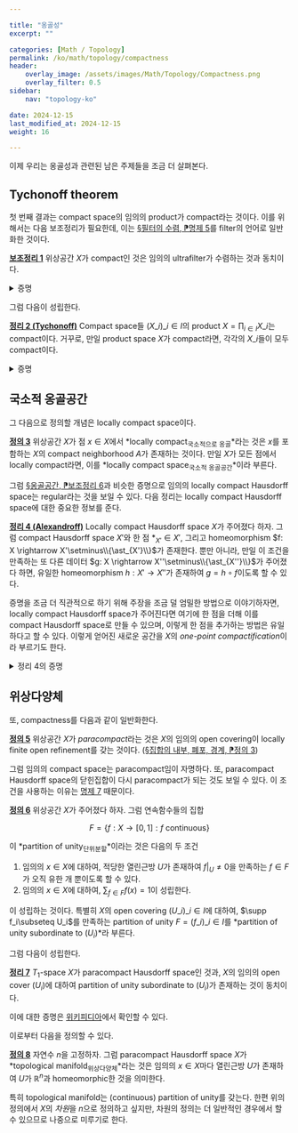 ```yaml
---

title: "옹골성"
excerpt: ""

categories: [Math / Topology]
permalink: /ko/math/topology/compactness
header:
    overlay_image: /assets/images/Math/Topology/Compactness.png
    overlay_filter: 0.5
sidebar: 
    nav: "topology-ko"

date: 2024-12-15
last_modified_at: 2024-12-15
weight: 16

---
```


이제 우리는 옹골성과 관련된 남은 주제들을 조금 더 살펴본다.

## Tychonoff theorem

첫 번째 결과는 compact space의 임의의 product가 compact라는 것이다. 이를 위해서는 다음 보조정리가 필요한데, 이는 [§필터의 수렴, ⁋명제 5](/ko/math/topology/filter_convergence#prop5)를 filter의 언어로 일반화한 것이다. 

<div class="proposition" markdown="1">

<ins id="lem1">**보조정리 1**</ins> 위상공간 $X$가 compact인 것은 임의의 ultrafilter가 수렴하는 것과 동치이다.

</div>
<details class="proof" markdown="1">
<summary>증명</summary>

우선 $X$가 compact라 가정하고, 임의의 ultrafilter $\mathcal{F}$가 주어졌다 하자. 결론에 반하여 $\mathcal{F}$의 limit point가 존재하지 않는다 하자. 즉, 어떠한 $x\in X$에 대해서도 열린근방 $U_x$가 존재하여 $U_x\not\in \mathcal{F}$이도록 할 수 있다. 그럼 $X$의 compactness에 의하여 $X$의 유한한 subcover $U_{x\_1},\ldots, U_{x\_n}$이 존재한다. 

한편 [\[집합론\] §필터와 아이디얼, 갈루아 대응, ⁋명제 5](/ko/math/set_theory/filter_and_ideal#prop5)에 의하여 $\mathcal{F}$는 prime이다. 즉, 임의의 부분집합 $A\subseteq X$에 대하여, $A\in \mathcal{F}$ 혹은 $X\setminus A\in \mathcal{F}$ 중 정확히 하나가 성립한다. 그럼 이제 임의의 $A\in \mathcal{F}$에 대하여,

$$A=A\cap X=(A\cap U_{x_1})\cup \cdots\cup (A\cap U_{x_n})\in \mathcal{F}$$

이며, 가정에 의하여 $U_{x\_i}\not\in \mathcal{F}$이므로 각각의 $A\cap U_{x\_i}$들도 $\mathcal{F}$에 속하지 않으며 $\mathcal{F}$가 maximal이므로 $X\setminus (A\cap U\_{x_i})\in \mathcal{F}$여야 한다. 그럼 이들의 유한한 교집합

$$X\setminus A=(X\setminus (A\cap U_{x_1}))\cap\cdots\cap (X\setminus (A\cap U_{x_n}))$$

도 $\mathcal{F}$에 속해야 하므로, 이는 $\mathcal{F}$가 maximal이라는 가정에 모순이다. 

거꾸로 임의의 ultrafilter $\mathcal{F}$가 주어질 때마다 limit point $x$를 찾을 수 있다 하고, finite intersection property를 만족하는 $X$의 닫힌집합들의 family $\mathcal{A}$가 주어졌다 하자. 그럼 $\mathcal{A}$에 의해 생성되는 filter를 포함하는 ultrafilter $\mathcal{F}$를 생각할 수 있으며, 가정에 의해 $\mathcal{F}$는 limit point $x$를 가진다. 즉 $\mathcal{N}(x)\subseteq \mathcal{F}$이며, 따라서 임의의 $F\in \mathcal{F}$마다 적당한 $x$의 근방 $U$가 존재하여 $U\cap F\neq\emptyset$이다. 특히 임의의 $A\in \mathcal{A}$에 대하여 $A\cap U\neq\emptyset$이도록 할 수 있는 $x$의 근방 $U$가 존재하며, 따라서 $x\in \cl(A)=A$가 항상 성립한다. 이로부터 $x\in\bigcap_{A\in \mathcal{A}}A$임을 알고, 따라서 [§옹골공간, ⁋명제 11](/ko/math/topology/compact_spaces#prop11)에 의해 원하는 결과를 얻는다.

</details>

그럼 다음이 성립한다.

<div class="proposition" markdown="1">

<ins id="thm2">**정리 2 (Tychonoff)**</ins> Compact space들 $(X\_i)\_{i\in I}$의 product $X=\prod_{i\in I} X\_i$는 compact이다. 거꾸로, 만일 product space $X$가 compact라면, 각각의 $X\_i$들이 모두 compact이다.

</div>
<details class="proof" markdown="1">
<summary>증명</summary>

만일 $X$가 compact라면, 각각의 $X\_i$들이 모두 compact라는 것은 $\pr\_i$의 연속성과 [§옹골공간, ⁋명제 8](/ko/math/topology/compact_spaces#prop8)에 의해 자명하다.

반대 방향은 $X$ 위에 정의된 임의의 ultrafilter $\mathcal{F}$에 대하여, $\pr\_i(\mathcal{F})$가 $X\_i$의 ultrafilter base를 정의한다는 것을 확인한 후, $X\_i$가 compact라는 가정과 [보조정리 1](#lem1)로부터 이 ultrafilter의 limit point $x\_i$를 얻고, $x=(x\_i)\_{i\in I}$가 $\mathcal{F}$의 limit point임을 보일 수 있으므로 다시 [보조정리 1](#lem1)에 의해 증명이 완료된다. 

</details>

## 국소적 옹골공간

그 다음으로 정의할 개념은 locally compact space이다. 

<div class="definition" markdown="1">

<ins id="def3">**정의 3**</ins> 위상공간 $X$가 점 $x\in X$에서 *locally compact<sub>국소적으로 옹골</sub>*라는 것은 $x$를 포함하는 $X$의 compact neighborhood $A$가 존재하는 것이다. 만일 $X$가 모든 점에서 locally compact라면, 이를 *locally compact space<sub>국소적 옹골공간</sub>*이라 부른다. 

</div>

그럼 [§옹골공간, ⁋보조정리 6](/ko/math/topology/compact_spaces#lem6)과 비슷한 증명으로 임의의 locally compact Hausdorff space는 regular라는 것을 보일 수 있다. 다음 정리는 locally compact Hausdorff space에 대한 중요한 정보를 준다.

<div class="proposition" markdown="1">

<ins id="thm4">**정리 4 (Alexandroff)**</ins> Locally compact Hausdorff space $X$가 주어졌다 하자. 그럼 compact Hausdorff space $X'$와 한 점 $\ast_{X'}\in X'$, 그리고 homeomorphism $f: X \rightarrow X'\setminus\\{\ast_{X'}\\}$가 존재한다. 뿐만 아니라, 만일 이 조건을 만족하는 또 다른 데이터 $g: X \rightarrow X''\setminus\\{\ast_{X''}\\}$가 주어졌다 하면, 유일한 homeomorphism $h: X' \rightarrow X''$가 존재하여 $g=h\circ f$이도록 할 수 있다. 

</div>

증명을 조금 더 직관적으로 하기 위해 주장을 조금 덜 엄밀한 방법으로 이야기하자면, locally compact Hausdorff space가 주어진다면 여기에 한 점을 더해 이를 compact Hausdorff space로 만들 수 있으며, 이렇게 한 점을 추가하는 방법은 유일하다고 할 수 있다. 이렇게 얻어진 새로운 공간을 $X$의 *one-point compactification*이라 부르기도 한다.

<details class="proof--alone" markdown="1">
<summary>정리 4의 증명</summary>

우선 유일성을 보이자. $h$는 당연히 $X'\setminus\\{\ast\_{X'}\\}$에서는 $f(x)$를 $g(x)$로 보내고, $\ast\_{X'}$는 $\ast_{X''}$로 보내도록 정의하는 것이 자연스러울 것이다. 그럼 $h$는 연속이다. 이를 증명하기 위해 $X''$의 임의의 열린집합 $V$가 주어졌다 하자. 만일 $V$가 $\ast_{X''}$를 포함하지 않는다면, 정의에 의하여

$$h^{-1}(V)=f(g^{-1}(V))$$

이며 $f$가 homeomorphism이므로 $h^{-1}(V)$는 $X'\setminus\\{\ast\_{X'}\\}$안에서 열린집합이다. 한편 $X'\setminus\\{\ast\_{X'}\\}$는 $X'$가 Hausdorff space라는 가정으로부터 열린집합이므로 [§부분공간, ⁋보조정리 2](/ko/math/topology/subspaces#lem2)에 의하여 $h^{-1}(V)$는 $X'$의 열린집합이다. 

만일 $V$가 $\ast_{X'}$를 포함한다면, $X''\setminus V$는 $X''$의 닫힌집합이므로 compact인 부분집합이고, 따라서 $f(X)$의 compact인 부분집합이기도 하다. 이제 $g$가 homeomorphism인 것으로부터 $g^{-1}(X''\setminus V)$는 $X$의 compact subspace이고, 따라서 다음 집합

$$h^{-1}(X''\setminus V)=f(g^{-1}(X''\setminus V))$$

은 $X'$의 compact subspace이므로 닫힌집합이다. ([§옹골공간, ⁋따름정리 5](/ko/math/topology/compact_spaces#cor5)) 따라서 [§연속함수, ⁋정리 4](/ko/math/topology/continuous_functions#thm4)의 세 번째 조건으로부터 $h$가 연속임을 안다.

위의 증명으로부터, 만일 주어진 조건을 만족하는 위상공간 $X'=X\cup \\{\ast_{X'}\\}$가 존재한다면, $X'$의 열린집합은 다음의 두 종류

$$f(U)\quad\text{for $U$ open in $X$},\qquad X'\setminus f(C)\quad\text{for $C$ compact in $X$}$$

의 꼴이어야 한다는 것을 안다. 그럼 실제로 이것이 [§열린집합, ⁋정의 1](/ko/math/topology/open_sets#def1)의 조건을 만족하는 것을 쉽게 보일 수 있다. 남은 것은 이렇게 주어진 위상구조가 compact Hausdorff임을 보이는 것 뿐이다. 

우선 $X'$가 compact라는 것을 보이자. $X'$의 임의의 open covering $(U_i)\_{i\in I}$이 주어진다면, 이 family에는 $\ast_{X'}$를 포함하는 열린집합 $U_j$이 존재해야 하며, 위에서 정의한 위상구조에 의하여 이는 $X$의 compact subset $C$에 대해 $U_j=X'\setminus C$로 적을 수 있다. 한편, $X$의 열린집합들의 모임 $(f^{-1}(U_i))\_{i\neq j}$를 생각하자. 그럼 $(U\_i)\_{i\neq j}$들이 $f(C)$를 덮어야 하므로 $(f^{-1}(U_i))\_{i\neq j}$는 $C$의 open covering이고, $C$가 compact라는 가정으로부터 finite subcover를 택하여 이로부터 $X'$의 open covering $(U_i)\_{i\in I}$의 finite subcover를 얻을 수 있다.

이제 $X'$가 Hausdorff임을 보이기 위해 $X'$의 임의의 두 점 $x,y\in X'$가 주어졌다 하자. 이들 둘이 모두 $f(X)$에 속한다면 증명할 것이 없으므로, $y=\ast_{X'}$라 가정할 수 있다. 그럼 $x$를 포함하는 $X$의 compact neighborhood $C$와 $C$에 속하는 $x$의 열린근방 $U$가 존재하므로, $f(U)$와 $X'\setminus f(C)$가 $x,y$를 분리하는 열린집합이 된다.

</details>

## 위상다양체

또, compactness를 다음과 같이 일반화한다.

<div class="definition" markdown="1">

<ins id="def5">**정의 5**</ins> 위상공간 $X$가 *paracompact*라는 것은 $X$의 임의의 open covering이 locally finite open refinement를 갖는 것이다. ([§집합의 내부, 폐포, 경계, ⁋정의 3](/ko/math/topology/other_concepts#def3))

</div>

그럼 임의의 compact space는 paracompact임이 자명하다. 또, paracompact Hausdorff space의 닫힌집합이 다시 paracompact가 되는 것도 보일 수 있다. 이 조건을 사용하는 이유는 [명제 7](#prop7) 때문이다.

<div class="definition" markdown="1">

<ins id="def6">**정의 6**</ins> 위상공간 $X$가 주어졌다 하자. 그럼 연속함수들의 집합

$$F=\{f:X \rightarrow [0,1]: \text{$f$ continuous}\}$$

이 *partition of unity<sub>단위분할</sub>*이라는 것은 다음의 두 조건

1. 임의의 $x\in X$에 대하여, 적당한 열린근방 $U$가 존재하여 $f\vert_U\neq 0$을 만족하는 $f\in F$가 오직 유한 개 뿐이도록 할 수 있다.
2. 임의의 $x\in X$에 대하여, $\sum_{f\in F} f(x)=1$이 성립한다.

이 성립하는 것이다. 특별히 $X$의 open covering $(U\_i)\_{i\in I}$에 대하여, $\supp f_i\subseteq U_i$를 만족하는 partition of unity $F=(f\_i)\_{i\in I}$를 *partition of unity subordinate to $(U_i)$*라 부른다. 

</div>

그럼 다음이 성립한다.

<div class="proposition" markdown="1">

<ins id="thm7">**정리 7**</ins> $T_1$-space $X$가 paracompact Hausdorff space인 것과, $X$의 임의의 open cover $(U_i)$에 대하여 partition of unity subordinate to $(U_i)$가 존재하는 것이 동치이다.

</div>

이에 대한 증명은 [위키피디아](https://en.wikipedia.org/wiki/Paracompact_space)에서 확인할 수 있다. 

이로부터 다음을 정의할 수 있다.

<div class="definition" markdown="1">

<ins id="def8">**정의 8**</ins> 자연수 $n$을 고정하자. 그럼 paracompact Hausdorff space $X$가 *topological manifold<sub>위상다양체</sub>*라는 것은 임의의 $x\in X$마다 열린근방 $U$가 존재하여 $U$가 $\mathbb{R}^n$과 homeomorphic한 것을 의미한다.

</div>

특히 topological manifold는 (continuous) partition of unity를 갖는다. 한편 위의 정의에서 $X$의 *차원*을 $n$으로 정의하고 싶지만, 차원의 정의는 더 일반적인 경우에서 할 수 있으므로 나중으로 미루기로 한다. 



